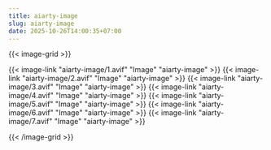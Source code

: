 ```yaml
---
title: aiarty-image
slug: aiarty-image
date: 2025-10-26T14:00:35+07:00
---
```


{{< image-grid >}}

{{< image-link "aiarty-image/1.avif" "Image" "aiarty-image" >}}
{{< image-link "aiarty-image/2.avif" "Image" "aiarty-image" >}}
{{< image-link "aiarty-image/3.avif" "Image" "aiarty-image" >}}
{{< image-link "aiarty-image/4.avif" "Image" "aiarty-image" >}}
{{< image-link "aiarty-image/5.avif" "Image" "aiarty-image" >}}
{{< image-link "aiarty-image/6.avif" "Image" "aiarty-image" >}}
{{< image-link "aiarty-image/7.avif" "Image" "aiarty-image" >}}

{{< /image-grid >}}
